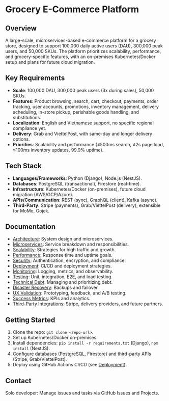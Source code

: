 # Grocery E-Commerce Platform

## Overview
A large-scale, microservices-based e-commerce platform for a grocery store, designed to support 100,000 daily active users (DAU), 300,000 peak users, and 50,000 SKUs. The platform prioritizes scalability, performance, and grocery-specific features, with an on-premises Kubernetes/Docker setup and plans for future cloud migration.

## Key Requirements
- **Scale**: 100,000 DAU, 300,000 peak users (3x during sales), 50,000 SKUs.
- **Features**: Product browsing, search, cart, checkout, payments, order tracking, user accounts, promotions, inventory management, delivery scheduling, in-store pickup, perishable goods handling, and substitutions.
- **Localization**: English and Vietnamese support, no specific regional compliance yet.
- **Delivery**: Grab and ViettelPost, with same-day and longer delivery options.
- **Priorities**: Scalability and performance (≤500ms search, ≤2s page load, ≤100ms inventory updates, 99.9% uptime).

## Tech Stack
- **Languages/Frameworks**: Python (Django), Node.js (NestJS).
- **Databases**: PostgreSQL (transactional), Firestore (real-time).
- **Infrastructure**: Kubernetes/Docker (on-premises), future cloud migration (AWS/GCP/Azure).
- **APIs/Communication**: REST (sync), GraphQL (client), Kafka (async).
- **Third-Party**: Stripe (payments), Grab/ViettelPost (delivery), extensible for MoMo, Gojek.

## Documentation
- [Architecture](docs/architecture.md): System design and microservices.
- [Microservices](docs/microservices.md): Service breakdown and responsibilities.
- [Scalability](docs/scalability.md): Strategies for high traffic and growth.
- [Performance](docs/performance.md): Response time and uptime goals.
- [Security](docs/security.md): Authentication, encryption, and compliance.
- [Deployment](docs/deployment.md): CI/CD and deployment strategies.
- [Monitoring](docs/monitoring.md): Logging, metrics, and observability.
- [Testing](docs/testing.md): Unit, integration, E2E, and load testing.
- [Technical Debt](docs/technical-debt.md): Managing and prioritizing debt.
- [Disaster Recovery](docs/disaster-recovery.md): Backups and failover.
- [UX Validation](docs/ux-validation.md): Prototyping, feedback, and A/B testing.
- [Success Metrics](docs/success-metrics.md): KPIs and analytics.
- [Third-Party Integrations](docs/integrations.md): Stripe, delivery providers, and future partners.

## Getting Started
1. Clone the repo: `git clone <repo-url>`.
2. Set up Kubernetes/Docker on-premises.
3. Install dependencies: `pip install -r requirements.txt` (Django), `npm install` (NestJS).
4. Configure databases (PostgreSQL, Firestore) and third-party APIs (Stripe, Grab/ViettelPost).
5. Deploy using GitHub Actions CI/CD (see [Deployment](docs/deployment.md)).

## Contact
Solo developer: Manage issues and tasks via GitHub Issues and Projects.
